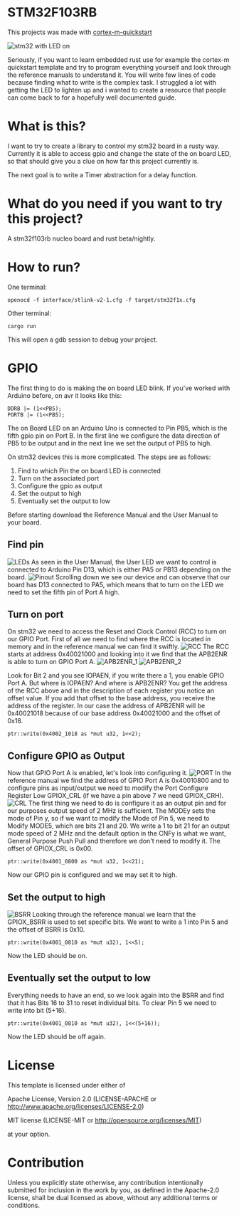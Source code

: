 # STM32F103RB

This projects was made with [cortex-m-quickstart](https://github.com/rust-embedded/cortex-m-quickstart)

![stm32 with LED on](https://github.com/TheSovietStorm/stm32f103rb/blob/master/img.png "stm32 with LED on")

Seriously, if you want to learn embedded rust use for example the cortex-m quickstart template and try to program everything yourself and look through the reference manuals to understand it.
You will write few lines of code because finding what to write is the complex task.
I struggled a lot with getting the LED to lighten up and i wanted to create a resource that people can come back to for a hopefully well documented guide.

# What is this?

I want to try to create a library to control my stm32 board in a rusty way. Currently it is able to access gpio and change the state of the on board LED, so that should give you a clue on how far this project currently is.

The next goal is to write a Timer abstraction for a delay function.

# What do you need if you want to try this project?

A stm32f103rb nucleo board and rust beta/nightly.

# How to run?

One terminal:
```
openocd -f interface/stlink-v2-1.cfg -f target/stm32f1x.cfg
```
Other terminal:
```
cargo run
```
This will open a gdb session to debug your project.

# GPIO

The first thing to do is making the on board LED blink.
If you've worked with Arduino before, on avr it looks like this:
```
DDRB |= (1<<PB5);
PORTB |= (1<<PB5);
```
The on Board LED on an Arduino Uno is connected to Pin PB5, which is the fifth gpio pin on Port B.
In the first line we configure the data direction of PB5 to be output and in the next line we set the output of PB5 to high.

On stm32 devices this is more complicated.
The steps are as follows:


1. Find to which Pin the on board LED is connected
2. Turn on the associated port
3. Configure the gpio as output
4. Set the output to high
5. Eventually set the output to low

Before starting download the Reference Manual and the User Manual to your board.

## Find pin
![LEDs](https://github.com/TheSovietStorm/stm32f103rb/blob/master/images/leds.png)
As seen in the User Manual, the User LED we want to control is connected to Arduino Pin D13, which is either PA5 or PB13 depending on the board.
![Pinout](https://github.com/TheSovietStorm/stm32f103rb/blob/master/images/pinout.png)
Scrolling down we see our device and can observe that our board has D13 connected to PA5, which means that to turn on the LED we need to set the fifth pin of Port A high.

## Turn on port
On stm32 we need to access the Reset and Clock Control (RCC) to turn on our GPIO Port.
First of all we need to find where the RCC is located in memory and in the reference manual we can find it swiftly.
![RCC](https://github.com/TheSovietStorm/stm32f103rb/blob/master/images/rccadress.png)
The RCC starts at address 0x40021000 and looking into it we find that the APB2ENR is able to turn on GPIO Port A.
![APB2ENR_1](https://github.com/TheSovietStorm/stm32f103rb/blob/master/images/apb2enr_1.png)
![APB2ENR_2](https://github.com/TheSovietStorm/stm32f103rb/blob/master/images/apb2enr_2.png)

Look for Bit 2 and you see IOPAEN, if you write there a 1, you enable GPIO Port A.
But where is IOPAEN? And where is APB2ENR?
You get the address of the RCC above and in the description of each register you notice an offset value.
If you add that offset to the base address, you receive the address of the register.
In our case the address of APB2ENR will be 0x40021018 because of our base address 0x40021000 and the offset of 0x18.

```
ptr::write(0x4002_1018 as *mut u32, 1<<2);
```

## Configure GPIO as Output

Now that GPIO Port A is enabled, let's look into configuring it.
![PORT](https://github.com/TheSovietStorm/stm32f103rb/blob/master/images/portadress.png)
In the reference manual we find the address of GPIO Port A is 0x40010800 and to configure pins as input/output we need to modify the Port Configure Register Low GPIOX_CRL (if we have a pin above 7 we need GPIOX_CRH).
![CRL](https://github.com/TheSovietStorm/stm32f103rb/blob/master/images/crl.png)
The first thing we need to do is configure it as an output pin and for our purposes output speed of 2 MHz is sufficient.
The MODEy sets the mode of Pin y, so if we want to modify the Mode of Pin 5, we need to Modify MODE5, which are bits 21 and 20.
We write a 1 to bit 21 for an output mode speed of 2 MHz and the default option in the CNFy is what we want, General Purpose Push Pull and therefore we don't need to modify it.
The offset of GPIOX_CRL is 0x00.
```
ptr::write(0x4001_0800 as *mut u32, 1<<21);
```
Now our GPIO pin is configured and we may set it to high.

## Set the output to high

![BSRR](https://github.com/TheSovietStorm/stm32f103rb/blob/master/images/bsrr.png)
Looking through the reference manual we learn that the GPIOX_BSRR is used to set specific bits.
We want to write a 1 into Pin 5 and the offset of BSRR is 0x10.
```
ptr::write(0x4001_0810 as *mut u32), 1<<5);
```

Now the LED should be on.

## Eventually set the output to low

Everything needs to have an end, so we look again into the BSRR and find that it has Bits 16 to 31 to reset individual bits.
To clear Pin 5 we need to write into bit (5+16).
```
ptr::write(0x4001_0810 as *mut u32), 1<<(5+16));
```
Now the LED should be off again.


# License

This template is licensed under either of

Apache License, Version 2.0 (LICENSE-APACHE or http://www.apache.org/licenses/LICENSE-2.0)

MIT license (LICENSE-MIT or http://opensource.org/licenses/MIT)

at your option.

# Contribution

Unless you explicitly state otherwise, any contribution intentionally submitted for inclusion in the work by you, as defined in the Apache-2.0 license, shall be dual licensed as above, without any additional terms or conditions.
